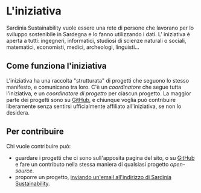 L'iniziativa
============

Sardinia Sustainability vuole essere una rete di persone che lavorano per lo
sviluppo sostenibile in Sardegna e lo fanno utilizzando i dati. L' iniziativa è
aperta a tutti: ingegneri, informatici, studiosi di scienze naturali o sociali,
matematici, economisti, medici, archeologi, linguisti...

Come funziona l'iniziativa
--------------------------

L'iniziativa ha una raccolta "strutturata" di progetti che seguono lo stesso
manifesto, e comunicano tra loro. C'è un *coordinatore* che segue tutta
l'iniziativa, e un *coordinatore di progetto* per ciascun progetto. La maggior
parte dei progetti sono su [GitHub](https://github.com/sardiniasustainability),
e chiunque voglia può contribuire liberamente senza sentirsi ufficialmente
affiliato all'iniziativa, se non lo desidera.

Per contribuire
---------------

Chi vuole contribuire può:
* guardare i progetti che ci sono sull'apposita pagina del sito, o su
  [GitHub](https://github.com/sardiniasustainability) e fare un contributo nella
  stessa maniera di qualsiasi progetto *open-source*.
* proporre un progetto, [inviando un'email all'indirizzo di Sardinia
  Sustainability](mailto:sardiniasustainability@mail.com).